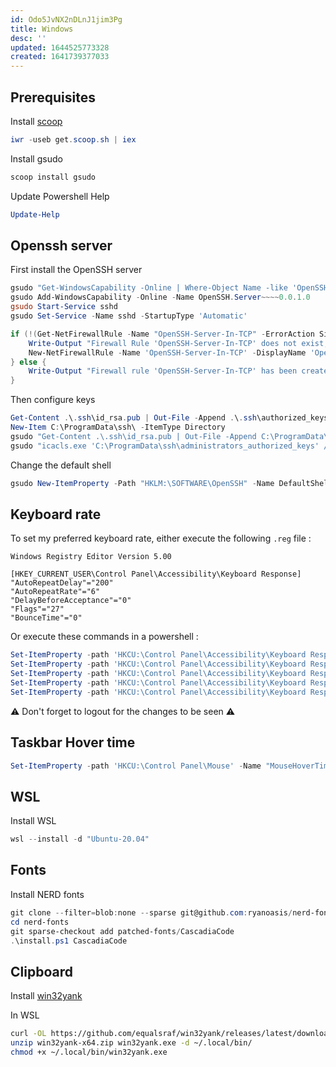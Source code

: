 ```yaml
---
id: Odo5JvNX2nDLnJ1jim3Pg
title: Windows
desc: ''
updated: 1644525773328
created: 1641739377033
---
```


## Prerequisites

Install [scoop](https://scoop.sh)
```powershell
iwr -useb get.scoop.sh | iex
```

Install gsudo
```powershell
scoop install gsudo
```

Update Powershell Help
```powershell
Update-Help
```

## Openssh server

First install the OpenSSH server 
```powershell
gsudo "Get-WindowsCapability -Online | Where-Object Name -like 'OpenSSH.Server'"
gsudo Add-WindowsCapability -Online -Name OpenSSH.Server~~~~0.0.1.0
gsudo Start-Service sshd
gsudo Set-Service -Name sshd -StartupType 'Automatic'

if (!(Get-NetFirewallRule -Name "OpenSSH-Server-In-TCP" -ErrorAction SilentlyContinue | Select-Object Name, Enabled)) {
    Write-Output "Firewall Rule 'OpenSSH-Server-In-TCP' does not exist, creating it..."
    New-NetFirewallRule -Name 'OpenSSH-Server-In-TCP' -DisplayName 'OpenSSH Server (sshd)' -Enabled True -Direction Inbound -Protocol TCP -Action Allow -LocalPort 22
} else {
    Write-Output "Firewall rule 'OpenSSH-Server-In-TCP' has been created and exists."
}
```

Then configure keys
```powershell
Get-Content .\.ssh\id_rsa.pub | Out-File -Append .\.ssh\authorized_keys
New-Item C:\ProgramData\ssh\ -ItemType Directory
gsudo "Get-Content .\.ssh\id_rsa.pub | Out-File -Append C:\ProgramData\ssh\administrators_authorized_keys"
gsudo "icacls.exe 'C:\ProgramData\ssh\administrators_authorized_keys' /inheritance:r /grant 'Administrators:F' /grant 'SYSTEM:F'"
```

Change the default shell
```powershell
gsudo New-ItemProperty -Path "HKLM:\SOFTWARE\OpenSSH" -Name DefaultShell -Value "C:\Program Files\powershell\7\pwsh.exe" -PropertyType String -Force
```

## Keyboard rate

To set my preferred keyboard rate, either execute the following `.reg` file :

```reg
Windows Registry Editor Version 5.00

[HKEY_CURRENT_USER\Control Panel\Accessibility\Keyboard Response]
"AutoRepeatDelay"="200"
"AutoRepeatRate"="6"
"DelayBeforeAcceptance"="0"
"Flags"="27"
"BounceTime"="0"
```

Or execute these commands in a powershell :

```powershell
Set-ItemProperty -path 'HKCU:\Control Panel\Accessibility\Keyboard Response' -Name "AutoRepeatDelay" -Value "200"
Set-ItemProperty -path 'HKCU:\Control Panel\Accessibility\Keyboard Response' -Name "AutoRepeatRate" -Value "6"
Set-ItemProperty -path 'HKCU:\Control Panel\Accessibility\Keyboard Response' -Name "DelayBeforeAcceptance" -Value "0"
Set-ItemProperty -path 'HKCU:\Control Panel\Accessibility\Keyboard Response' -Name "Flags" -Value "27"
Set-ItemProperty -path 'HKCU:\Control Panel\Accessibility\Keyboard Response' -Name "BounceTime" -Value "0"
```

⚠️ Don't forget to logout for the changes to be seen ⚠️

## Taskbar Hover time

```powershell
Set-ItemProperty -path 'HKCU:\Control Panel\Mouse' -Name "MouseHoverTime" -Value 200
```

## WSL

Install WSL
```powershell
wsl --install -d "Ubuntu-20.04"
```

## Fonts

Install NERD fonts
```powershell
git clone --filter=blob:none --sparse git@github.com:ryanoasis/nerd-fonts
cd nerd-fonts
git sparse-checkout add patched-fonts/CascadiaCode
.\install.ps1 CascadiaCode
```

## Clipboard

Install [win32yank](https://github.com/equalsraf/win32yank/latest/releases/download/win32yank-x64.zip)

In WSL 
```bash
curl -OL https://github.com/equalsraf/win32yank/releases/latest/download/win32yank-x64.zip
unzip win32yank-x64.zip win32yank.exe -d ~/.local/bin/
chmod +x ~/.local/bin/win32yank.exe
```
